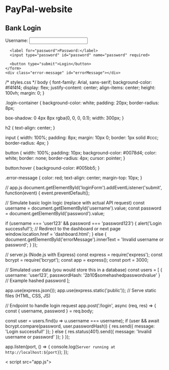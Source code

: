 # PayPal-website
<!DOCTYPE html>
<html lang="en">
<head>
  <meta charset="UTF-8">
  <meta name="viewport" content="width=device-width, initial-scale=1.0">
  <title>Login - Your Bank</title>
  <link rel="stylesheet" href="styles.css">
</head>
<body>
  <div class="login-container">
    <h2>Bank Login</h2>
    <form id="loginForm">
      <label for="username">Username:</label>
      <input type="text" id="username" name="username" required>
      
      <label for="password">Password:</label>
      <input type="password" id="password" name="password" required>
      
      <button type="submit">Login</button>
    </form>
    <div class="error-message" id="errorMessage"></div>
  </div>

/* styles.css */
body {
  font-family: Arial, sans-serif;
  background-color: #f4f4f4;
  display: flex;
  justify-content: center;
  align-items: center;
  height: 100vh;
  margin: 0;
}

.login-container {
  background-color: white;
  padding: 20px;
  border-radius: 8px;	




  box-shadow: 0 4px 8px rgba(0, 0, 0, 0.1);
  width: 300px;
}

h2 {
  text-align: center;
}

input {
  width: 100%;
  padding: 8px;
  margin: 10px 0;
  border: 1px solid #ccc;
  border-radius: 4px;
}

button {
  width: 100%;
  padding: 10px;
  background-color: #0078d4;
  color: white;
  border: none;
  border-radius: 4px;
  cursor: pointer;
}

button:hover {
  background-color: #005bb5;
}

.error-message {
  color: red;
  text-align: center;
  margin-top: 10px;
}


// app.js
document.getElementById('loginForm').addEventListener('submit', function(event) {
  event.preventDefault();

  // Simulate basic login logic (replace with actual API request)
  const username = document.getElementById('username').value;
  const password = document.getElementById('password').value;

  if (username === 'user123' && password === 'password123') {
    alert('Login successful!');
    // Redirect to the dashboard or next page
    window.location.href = 'dashboard.html';
  } else {
    document.getElementById('errorMessage').innerText = 'Invalid username or password';
  }
});

// server.js (Node.js with Express)
const express = require('express');
const bcrypt = require('bcrypt');
const app = express();
const port = 3000;

// Simulated user data (you would store this in a database)
const users = [
  { username: 'user123', passwordHash: '$2b$10$somehashedpasswordvalue' } // Example hashed password
];

app.use(express.json());
app.use(express.static('public')); // Serve static files (HTML, CSS, JS)

// Endpoint to handle login request
app.post('/login', async (req, res) => {
  const { username, password } = req.body;

  const user = users.find(u => u.username === username);
  if (user && await bcrypt.compare(password, user.passwordHash)) {
    res.send({ message: 'Login successful!' });
  } else {
    res.status(401).send({ message: 'Invalid username or password' });
  }
});

app.listen(port, () => {
  console.log(`Server running at http://localhost:${port}`);
});







  <
script src="app.js"></script>
</body>
</html>



